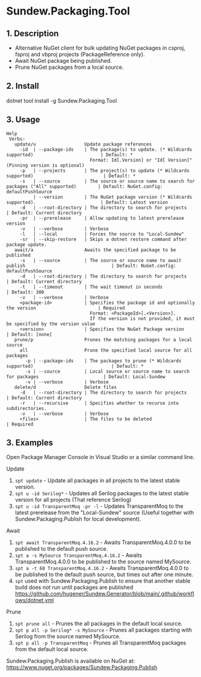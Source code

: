 # Sundew.Packaging.Tool

## **1. Description**
* Alternative NuGet client for bulk updating NuGet packages in csproj, fsproj and vbproj projects (PackageReference only).
* Await NuGet package being published.
* Prune NuGet packages from a local source.

## **2. Install**
dotnet tool install -g Sundew.Packaging.Tool

## **3. Usage**

```
Help
 Verbs:
   update/u                  Update package references
     -id  | --package-ids    | The package(s) to update. (* Wildcards supported)                         | Default: *
                               Format: Id[.Version] or "Id[ Version]" (Pinning version is optional)
     -p   | --projects       | The project(s) to update (* Wildcards supported)                          | Default: *
     -s   | --source         | The source or source name to search for packages ("All" supported)        | Default: NuGet.config: defaultPushSource
          | --version        | The NuGet package version (* Wildcards supported).                        | Default: Latest version
     -d   | --root-directory | The directory to search for projects                                      | Default: Current directory
     -pr  | --prerelease     | Allow updating to latest prerelease version
     -v   | --verbose        | Verbose
     -l   | --local          | Forces the source to "Local-Sundew"
     -sr  | --skip-restore   | Skips a dotnet restore command after package update.
   await/a                   Awaits the specified package to be published
     -s   | --source         | The source or source name to await publish                                | Default: NuGet.config: defaultPushSource
     -d   | --root-directory | The directory to search for projects                                      | Default: Current directory
     -t   | --timeout        | The wait timeout in seconds                                               | Default: 300
     -v   | --verbose        | Verbose
     <package-id>            | Specifies the package id and optionally the version                       | Required
                               Format: <PackageId>[.<Version>].
                               If the version is not provided, it must be specified by the version value
     <version>               | Specifies the NuGet Package version                                       | Default: [none]
   prune/p                   Prunes the matching packages for a local source
     all                     Prune the specified local source for all packages
       -p | --package-ids    | The packages to prune (* Wildcards supported)                             | Default: *
       -s | --source         | Local source or source name to search for packages                        | Default: Local-Sundew
       -v | --verbose        | Verbose
   delete/d                  Delete files
     -d   | --root-directory | The directory to search for projects                                      | Default: Current directory
     -r   | --recursive      | Specifies whether to recurse into subdirectories.
     -v   | --verbose        | Verbose
     <files>                 | The files to be deleted                                                   | Required
```

## **3. Examples**
Open Package Manager Console in Visual Studio or a similar command line.

Update
1. ```spt update``` - Update all packages in all projects to the latest stable version.
2. ```spt u -id Serilog*``` - Updates all Serilog packages to the latest stable version for all projects (That reference Serilog)
3. ```spt u -id TransparentMoq -pr -l``` - Updates TransparentMoq to the latest prerelease from the "Local-Sundew" source (Useful together with Sundew.Packaging.Publish for local development).

Await
1. ```spt await TransparentMoq.4.16.2``` - Awaits TransparentMoq.4.0.0 to be published to the default push source.
2. ```spt a -s MySource TransparentMoq.4.16.2``` - Awaits TransparentMoq.4.0.0 to be published to the source named MySource.
3. ```spt a -t 60 TransparentMoq.4.16.2``` - Awaits TransparentMoq.4.0.0 to be published to the default push source, but times out after one minute.
4. ```spt``` used with Sundew.Packaging.Publish to ensure that another stable build does not run until packages are published https://github.com/hugener/Sundew.Generator/blob/main/.github/workflows/dotnet.yml

Prune
1. ```spt prune all``` - Prunes the all packages in the default local source.
2. ```spt p all -p Serilog* -s MySource``` - Prunes all packages starting with Serilog from the source named MySource.
3. ```spt p all -p TransparentMoq``` - Prunes all TransparentMoq packages from the default local source.

Sundew.Packaging.Publish is available on NuGet at: https://www.nuget.org/packages/Sundew.Packaging.Publish